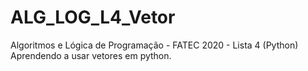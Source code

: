 # ALG_LOG_L4_Vetor
Algoritmos e Lógica de Programação - FATEC 2020 - Lista 4 (Python)
Aprendendo a usar vetores em python.
